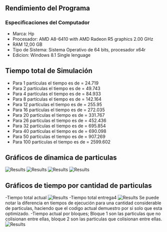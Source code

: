 ## Rendimiento del Programa
### Especificaciones del Computador
- Marca: Hp
- Procesador: AMD A8-6410 with AMD Radeon R5 graphics 2.00 GHz
- RAM 12,00 GB
- Tipo de Sistema: Sistema Operativo de 64 bits, procesador x64r
- Edicion: Windows 8.1 Single lenguage
## Tiempo total de Simulación 
- Para 1 partículas el tiempo es de = 24.719 
- Para 2 partículas el tiempo es de = 49.743
- Para 4 partículas el tiempo es de = 84.933
- Para 8 partículas el tiempo es de = 142.164
- Para 12 partículas el tiempo es de = 255.95
- Para 16 partículas el tiempo es de = 272.035
- Para 20 partículas el tiempo es de = 331.767
- Para 26 partículas el tiempo es de = 452.436
- Para 32 partículas el tiempo es de = 695.854
- Para 40 partículas el tiempo es de = 690.098
- Para 50 partículas el tiempo es de = 907.269
- Para 100 partículas el tiempo es de = 2599.602
 ## Gráficos de dinamica de particulas 
 ![Results](https://github.com/nicolasilvac/MCOC-Proyecto-2/blob/master/%5BEntrega%206%5D/%5BAndr%C3%A9s%20Vera%5D/Grafico%208%20particulas.png)
 ![Results](https://github.com/nicolasilvac/MCOC-Proyecto-2/blob/master/%5BEntrega%206%5D/%5BAndr%C3%A9s%20Vera%5D/Grafico%2020%20particulas.png)
 ![Results](https://github.com/nicolasilvac/MCOC-Proyecto-2/blob/master/%5BEntrega%206%5D/%5BAndrés%20Vera%5D/Grafico%2040%20particulas.png)
 ![Results](https://github.com/nicolasilvac/MCOC-Proyecto-2/blob/master/%5BEntrega%206%5D/%5BAndr%C3%A9s%20Vera%5D/Grafico%20100%20particulas.png)
## Gráficos de tiempo por cantidad de particulas
-Tiempo total actual
![Results](https://github.com/nicolasilvac/MCOC-Proyecto-2/blob/master/%5BEntrega%206%5D/%5BAndr%C3%A9s%20Vera%5D/Grafico%20Tiempo%20Final.png)
-Tiempo total entrega4
![Results](https://github.com/nicolasilvac/MCOC-Proyecto-2/blob/master/%5BEntrega%204%5D/%5BAndr%C3%A9s%20Vera%5D/tiempo%20de%20simulacion.png)
Se puede notar la diferencia en tiempos de ejecución para una cantidad considerable de particulas, haciendo que el codigo actual demuestro por si solo que esta optimizado.
-Tiempo actual por bloques; Bloque 1 son las particulas que no colisionan entre ellas, bloque 2 son las particulas que colisionan entre ellas.
![Results](https://github.com/nicolasilvac/MCOC-Proyecto-2/blob/master/%5BEntrega%206%5D/%5BAndr%C3%A9s%20Vera%5D/Grafico%20Tiempos%20Bloques.png)

